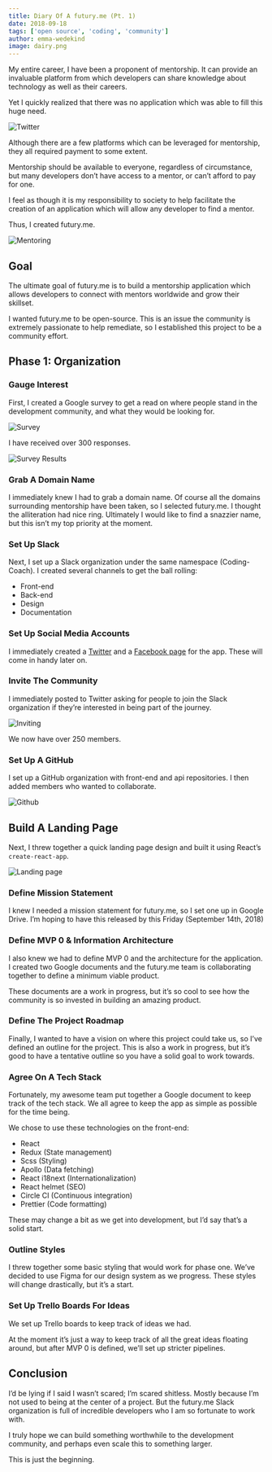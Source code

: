 ```yaml
---
title: Diary Of A futury.me (Pt. 1)
date: 2018-09-18
tags: ['open source', 'coding', 'community']
author: emma-wedekind
image: dairy.png
---
```

My entire career, I have been a proponent of mentorship. It can provide an invaluable platform from which developers can share knowledge about technology as well as their careers.

Yet I quickly realized that there was no application which was able to fill this huge need.

![Twitter](./twitter.png)

Although there are a few platforms which can be leveraged for mentorship, they all required payment to some extent.

Mentorship should be available to everyone, regardless of circumstance, but many developers don’t have access to a mentor, or can’t afford to pay for one.

I feel as though it is my responsibility to society to help facilitate the creation of an application which will allow any developer to find a mentor.

Thus, I created futury.me.

![Mentoring](./mentoring.png)

## Goal
The ultimate goal of futury.me is to build a mentorship application which allows developers to connect with mentors worldwide and grow their skillset.

I wanted futury.me to be open-source. This is an issue the community is extremely passionate to help remediate, so I established this project to be a community effort.

## Phase 1: Organization
### Gauge Interest
First, I created a Google survey to get a read on where people stand in the development community, and what they would be looking for.

![Survey](./survey.png)

I have received over 300 responses.

![Survey Results](./results.png)

### Grab A Domain Name
I immediately knew I had to grab a domain name. Of course all the domains surrounding mentorship have been taken, so I selected futury.me. I thought the alliteration had nice ring. Ultimately I would like to find a snazzier name, but this isn’t my top priority at the moment.

### Set Up Slack
Next, I set up a Slack organization under the same namespace (Coding-Coach). I created several channels to get the ball rolling:

* Front-end
* Back-end
* Design
* Documentation

### Set Up Social Media Accounts
I immediately created a [Twitter](https://twitter.com/codingcoach_io) and a [Facebook page](https://www.facebook.com/codingcoachio/) for the app. These will come in handy later on.

### Invite The Community
I immediately posted to Twitter asking for people to join the Slack organization if they’re interested in being part of the journey.

![Inviting](./twitter-2.png)

We now have over 250 members.

### Set Up A GitHub
I set up a GitHub organization with front-end and api repositories. I then added members who wanted to collaborate.

![Github](./github.png)

## Build A Landing Page
Next, I threw together a quick landing page design and built it using React’s `create-react-app`.

![Landing page](./dairy.png)

### Define Mission Statement
I knew I needed a mission statement for futury.me, so I set one up in Google Drive. I’m hoping to have this released by this Friday (September 14th, 2018)

### Define MVP 0 & Information Architecture
I also knew we had to define MVP 0 and the architecture for the application. I created two Google documents and the futury.me team is collaborating together to define a minimum viable product.

These documents are a work in progress, but it’s so cool to see how the community is so invested in building an amazing product.

### Define The Project Roadmap
Finally, I wanted to have a vision on where this project could take us, so I’ve defined an outline for the project. This is also a work in progress, but it’s good to have a tentative outline so you have a solid goal to work towards.

### Agree On A Tech Stack
Fortunately, my awesome team put together a Google document to keep track of the tech stack. We all agree to keep the app as simple as possible for the time being.

We chose to use these technologies on the front-end:

* React
* Redux (State management)
* Scss (Styling)
* Apollo (Data fetching)
* React i18next (Internationalization)
* React helmet (SEO)
* Circle CI (Continuous integration)
* Prettier (Code formatting)

These may change a bit as we get into development, but I’d say that’s a solid start.

### Outline Styles
I threw together some basic styling that would work for phase one. We’ve decided to use Figma for our design system as we progress. These styles will change drastically, but it’s a start.

### Set Up Trello Boards For Ideas
We set up Trello boards to keep track of ideas we had.

At the moment it’s just a way to keep track of all the great ideas floating around, but after MVP 0 is defined, we’ll set up stricter pipelines.

## Conclusion
I’d be lying if I said I wasn’t scared; I’m scared shitless. Mostly because I’m not used to being at the center of a project. But the futury.me Slack organization is full of incredible developers who I am so fortunate to work with.

I truly hope we can build something worthwhile to the development community, and perhaps even scale this to something larger.

This is just the beginning.
